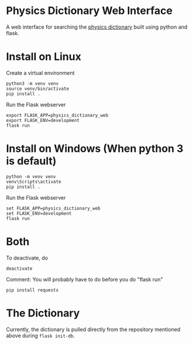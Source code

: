# Physics Dictionary Web Interface

A web interface for searching the [physics dictionary](https://github.com/Cas1997/Physics-dictionary/) built using python and flask.

# Install on Linux

Create a virtual environment

    python3 -m venv venv
    source venv/bin/activate
    pip install .

Run the Flask webserver

    export FLASK_APP=physics_dictionary_web
    export FLASK_ENV=development
    flask run

# Install on Windows (When python 3 is default)

    python -m venv venv
    venv\Scripts\activate
    pip install .
    
Run the Flask webserver

    set FLASK_APP=physics_dictionary_web
    set FLASK_ENV=development
    flask run

# Both

To deactivate, do
    
    deactivate

Comment: You will probably have to do before you do "flask run"
    
    pip install requests

# The Dictionary

Currently, the dictionary is pulled directly from the repository mentioned above during `flask init-db`.
